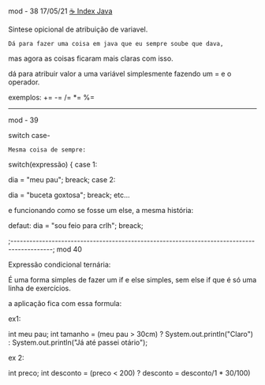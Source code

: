 mod - 38                                                                                              17/05/21
[☕ Index Java](../☕%20Index%20Java.md)

Sintese opicional de atribuição de variavel.

    Dá para fazer uma coisa em java que eu sempre soube que dava,
mas agora as coisas ficaram mais claras com isso.

dá para atribuir valor a uma variável simplesmente fazendo um =
e o operador.

exemplos:
+= -= /= *= %= 

---------------------------------------------------------------------------------------------
mod - 39 

switch case-

    Mesma coisa de sempre:

switch(expressão) {
case 1:

   dia = "meu pau";
   breack;
case 2:

   dia = "buceta goxtosa";
   breack;
etc...
 
e funcionando como se fosse um else, a mesma história:

defaut: 
    dia = "sou feio para crlh";
breack;

;-------------------------------------------------------------------------------------------;
 mod 40

Expressão condicional ternária:

É uma forma simples de fazer um if e else simples, sem else if
que é só uma linha de exercícios.

a aplicação fica com essa formula:

ex1:

int meu pau;
int tamanho = (meu pau > 30cm) ? System.out.println("Claro") : System.out.println("Já até passei otário");

ex 2:

int preco; 
int desconto = (preco < 200) ? desconto = desconto/1 * 30/100)